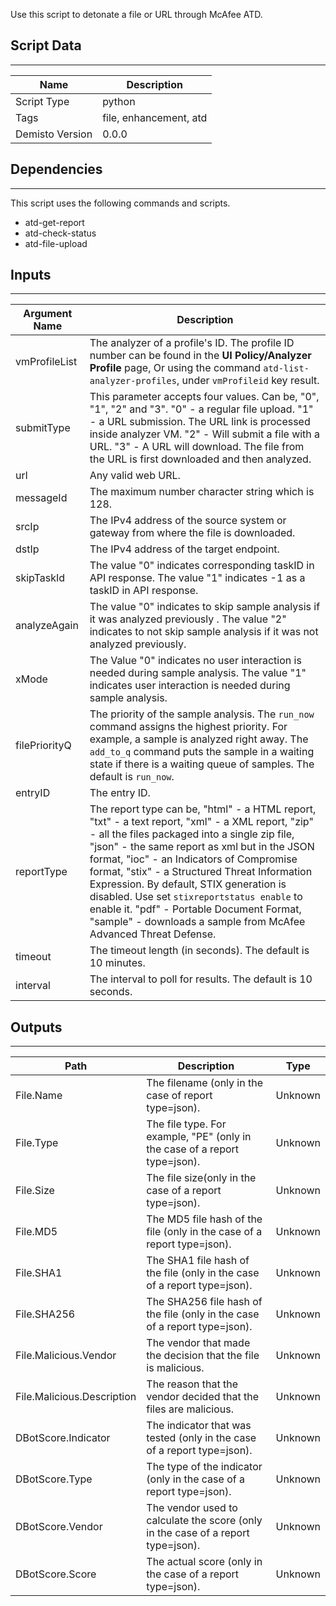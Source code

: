 Use this script to detonate a file or URL through McAfee ATD.
## Script Data
---

| **Name** | **Description** |
| --- | --- |
| Script Type | python |
| Tags | file, enhancement, atd |
| Demisto Version | 0.0.0 |

## Dependencies
---
This script uses the following commands and scripts.
* atd-get-report
* atd-check-status
* atd-file-upload

## Inputs
---

| **Argument Name** | **Description** |
| --- | --- |
| vmProfileList | The analyzer of a profile's ID. The profile ID number can be found in the **UI Policy/Analyzer Profile** page, Or using the command `atd-list-analyzer-profiles`, under `vmProfileid` key result. |
| submitType | This parameter accepts four values. Can be, "0", "1", "2" and "3". "0" - a regular file upload. "1" - a URL submission. The URL link is processed inside analyzer VM. "2" - Will submit a file with a URL. "3" - A URL will download. The file from the URL is first downloaded and then analyzed. |
| url | Any valid web URL. |
| messageId | The maximum number character string which is 128. |
| srcIp |  The IPv4 address of the source system or gateway from where the file is downloaded. |
| dstIp |  The IPv4 address of the target endpoint. |
| skipTaskId | The value "0" indicates corresponding taskID in API response. The value "1" indicates -1 as a taskID in API response. |
| analyzeAgain | The value "0" indicates to skip sample analysis if it was analyzed previously . The value "2" indicates to not skip sample analysis if it was not analyzed previously. |
| xMode | The Value "0" indicates no user interaction is needed during sample analysis. The value "1" indicates user interaction is needed during sample analysis. |
| filePriorityQ |  The priority of the sample analysis. The `run_now` command assigns the highest priority. For example, a sample is analyzed right away. The `add_to_q` command puts the sample in a waiting state if there is a waiting queue of samples. The default is `run_now`. |
| entryID | The entry ID. |
| reportType | The report type can be, "html" - a HTML report, "txt" - a text report, "xml" - a XML report, "zip" - all the files packaged into a single zip file, "json" - the same report as xml but in the JSON format, "ioc" - an Indicators of Compromise format, "stix" - a Structured Threat Information Expression. By default, STIX generation is disabled. Use set `stixreportstatus enable` to enable it. "pdf" - Portable Document Format, "sample" - downloads a sample from McAfee Advanced Threat Defense. |
| timeout | The timeout length (in seconds). The default is 10 minutes. |
| interval | The interval to poll for results. The default is 10 seconds. |

## Outputs
---

| **Path** | **Description** | **Type** |
| --- | --- | --- |
| File.Name | The filename (only in the case of report type=json). | Unknown |
| File.Type | The file type. For example, "PE" (only in the case of a report type=json). | Unknown |
| File.Size | The file size(only in the case of a report type=json). | Unknown |
| File.MD5 | The MD5 file hash of the file (only in the case of a report type=json). | Unknown |
| File.SHA1 | The SHA1 file hash of the file (only in the case of a report type=json). | Unknown |
| File.SHA256 | The SHA256 file hash of the file (only in the case of a report type=json). | Unknown |
| File.Malicious.Vendor | The vendor that made the decision that the file is malicious. | Unknown |
| File.Malicious.Description | The reason that the vendor decided that the files are malicious. | Unknown |
| DBotScore.Indicator | The indicator that was tested (only in the case of a report type=json). | Unknown |
| DBotScore.Type | The type of the indicator (only in the case of a report type=json). | Unknown |
| DBotScore.Vendor | The vendor used to calculate the score (only in the case of a report type=json). | Unknown |
| DBotScore.Score | The actual score (only in the case of a report type=json). | Unknown |
